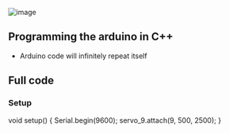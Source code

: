 ![image](https://github.com/0Domlightning0/TheJournal/assets/99225898/e829030e-e1ab-4974-8c64-6d2b217b160d)


## Programming the arduino in C++

- Arduino code will infinitely repeat itself


## Full code

### Setup 

void setup()
{
  Serial.begin(9600);
  servo_9.attach(9, 500, 2500);
}


